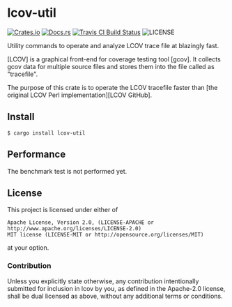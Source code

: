 # lcov-util

[![Crates.io](https://img.shields.io/crates/v/lcov-util.svg)](https://crates.io/crates/lcov-util)
[![Docs.rs](https://docs.rs/lcov-util/badge.svg)](https://docs.rs/lcov-util/)
[![Travis CI Build Status](https://travis-ci.org/gifnksm/lcov.svg?branch=master)](https://travis-ci.org/gifnksm/lcov)
![LICENSE](https://img.shields.io/crates/l/lcov-util.svg)

Utility commands to operate and analyze LCOV trace file at blazingly fast.

[LCOV] is a graphical front-end for coverage testing tool [gcov].
It collects gcov data for multiple source files and stores them into the file called as "tracefile".

The purpose of this crate is to operate the LCOV tracefile faster than [the original LCOV Perl
implementation][LCOV GitHub].

## Install

```console
$ cargo install lcov-util
```

## Performance

The benchmark test is not performed yet.

## License

This project is licensed under either of

    Apache License, Version 2.0, (LICENSE-APACHE or http://www.apache.org/licenses/LICENSE-2.0)
    MIT license (LICENSE-MIT or http://opensource.org/licenses/MIT)

at your option.

### Contribution

Unless you explicitly state otherwise, any contribution intentionally submitted for inclusion in lcov by you, as defined in the Apache-2.0 license, shall be dual licensed as above, without any additional terms or conditions.
